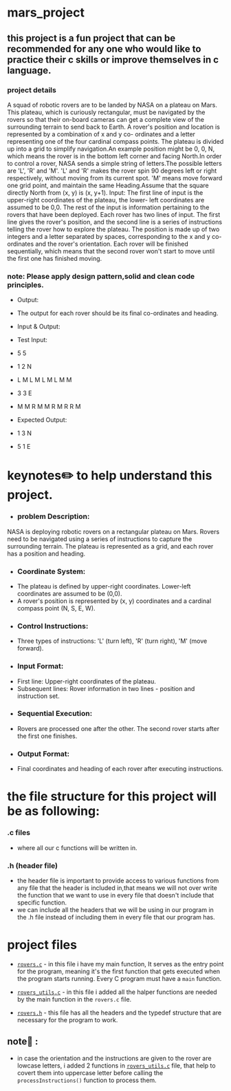 # mars_project

## this project is a fun project that can be recommended for any one who would like to practice their c skills or improve themselves in c language.
### project details 

A squad of robotic rovers are to be landed by NASA on a plateau on Mars. This plateau, which is curiously rectangular, must be navigated by the rovers so that their on-board cameras can get a complete view of the surrounding terrain to send back to Earth. A rover's position and location is represented by a combination of x and y co- ordinates and a letter representing one of the four cardinal compass points. The plateau is divided up into a grid to simplify navigation.An example position might be 0, 0, N, which means the rover is in the bottom left corner and facing North.In order to control a rover, NASA sends a simple string of letters.The possible letters are 'L', 'R' and 'M'.
'L' and 'R' makes the rover spin 90 degrees left or right respectively, without moving from its current spot.
'M' means move forward one grid point, and maintain the same Heading.Assume that the square directly North from (x, y) is (x, y+1).
Input:
The first line of input is the upper-right coordinates of the plateau, the lower- left coordinates are assumed to be 0,0. The rest of the input is information pertaining to the rovers that have been deployed. Each rover has two lines of input. The first line gives the rover's position, and the second line is a series of instructions telling the rover how to explore the plateau. The position is made up of two integers and a letter separated by spaces, corresponding to the x and y co-ordinates and the rover's orientation. Each rover will be finished sequentially, which means that the second rover won't start to move until the first one has finished moving.
### note: Please apply design pattern,solid and clean code principles.
- Output:
- The output for each rover should be its final co-ordinates and heading.
- Input & Output:
- Test Input:
- 5 5
- 1 2 N
- L M L M L M L M M
- 3 3 E
- M M R M M R M R R M

- Expected Output:
- 1 3 N
- 5 1 E
# keynotes✏️ to help understand this project.
- ### problem Description:
NASA is deploying robotic rovers on a rectangular plateau on Mars.
Rovers need to be navigated using a series of instructions to capture the surrounding terrain.
The plateau is represented as a grid, and each rover has a position and heading.
- ### Coordinate System:
- The plateau is defined by upper-right coordinates. Lower-left coordinates are assumed to be (0,0).
- A rover's position is represented by (x, y) coordinates and a cardinal compass point (N, S, E, W).
- ### Control Instructions:
- Three types of instructions: 'L' (turn left), 'R' (turn right), 'M' (move forward).
- ### Input Format:
- First line: Upper-right coordinates of the plateau.
- Subsequent lines: Rover information in two lines - position and instruction set.
- ### Sequential Execution:
- Rovers are processed one after the other. The second rover starts after the first one finishes.
- ### Output Format:
- Final coordinates and heading of each rover after executing instructions.
# the file structure for this project will be as following:
### .c files 
- where all our c functions will be written in.
### .h (header file)
- the header file is important to provide access to various functions from any file that the header is included in,that means we will not over write the function that we want to use in every file that doesn't include that specific function.
- we can include all the headers that we will be using in our program in the .h file instead of including them in every file that our program has.

# project files

- [`rovers.c`](rovers.c) - in this file i have my main function, It serves as the entry point for the program, meaning it's the first function that gets executed when the program starts running. Every C program must have a `main` function.

- [`rovers_utils.c`](rovers_utils.c) - in this file i added all the halper functions are needed by the main function in the `rovers.c` file.
- [`rovers.h`](rovers.h) - this file has all the headers and the typedef structure that are necessary for the program to work.

## note📝 :
- in case the orientation and the instructions are given to the rover are lowcase letters, i added 2 functions in [`rovers_utils.c`](rovers_utils.c) file, that help to covert them into uppercase letter before calling the `processInstructions()` function to process them.




